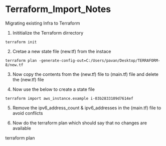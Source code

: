 # Terraform_Import_Notes

Migrating existing Infra to Terraform


1. Inititialize the Terraform dirrectory
``` 
terraform init 
```


2.  Cretae a new state file (new.tf) from the instace 
```
terraform plan -generate-config-out=C:/Users/pavan/Desktop/TERRAFORM-8/new.tf
```


3. Now copy the contents from the (new.tf) file to (main.tf) file and delete the (new.tf) file  


4. Now use the below to create a state file
```
terraform import aws_instance.example i-03b2833109d7614ef
```


5. Remove the ipv6_address_count & ipv6_addresses in the (main.tf) file to avoid conflicts


6. Now do the terraform plan which should say that no changes are available 

terraform plan
